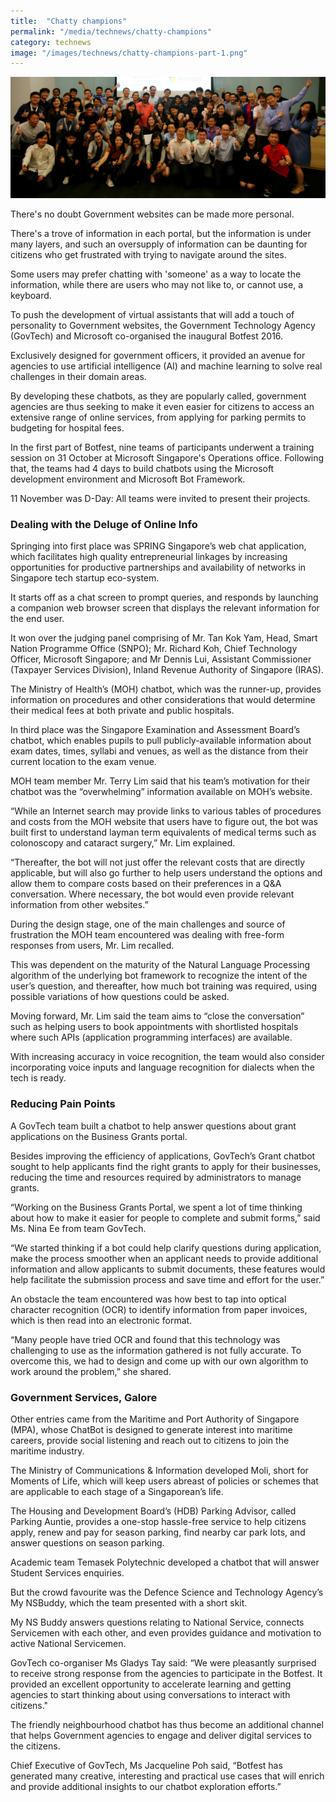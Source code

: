 ```yaml
---
title:  "Chatty champions"
permalink: "/media/technews/chatty-champions"
category: technews
image: "/images/technews/chatty-champions-part-1.png"
---
```


![Chatty champions](/images/technews/chatty-champions-part-1.png)

There's no doubt Government websites can be made more personal.

There's a trove of information in each portal, but the information is under many layers, and such an oversupply of information can be daunting for citizens who get frustrated with trying to navigate around the sites.

Some users may prefer chatting with 'someone' as a way to locate the information, while there are users who may not like to, or cannot use, a keyboard.

To push the development of virtual assistants that will add a touch of personality to Government websites, the Government Technology Agency (GovTech) and Microsoft co-organised the inaugural Botfest 2016.

Exclusively designed for government officers, it provided an avenue for agencies to use artificial intelligence (AI) and machine learning to solve real challenges in their domain areas.

By developing these chatbots, as they are popularly called, government agencies are thus seeking to make it even easier for citizens to access an extensive range of online services, from applying for parking permits to budgeting for hospital fees.

In the first part of Botfest, nine teams of participants underwent a training session on 31 October at Microsoft Singapore's Operations office. Following that, the teams had 4 days to build chatbots using the Microsoft development environment and Microsoft Bot Framework.

11 November was D-Day: All teams were invited to present their projects.

### **Dealing with the Deluge of Online Info**
Springing into first place was SPRING Singapore’s web chat application, which facilitates high quality entrepreneurial linkages by increasing opportunities for productive partnerships and availability of networks in Singapore tech startup eco-system.

It starts off as a chat screen to prompt queries, and responds by launching a companion web browser screen that displays the relevant information for the end user.

It won over the judging panel comprising of Mr. Tan Kok Yam, Head, Smart Nation Programme Office (SNPO); Mr. Richard Koh, Chief Technology Officer, Microsoft Singapore; and Mr Dennis Lui, Assistant Commissioner (Taxpayer Services Division), Inland Revenue Authority of Singapore (IRAS).

The Ministry of Health’s (MOH) chatbot, which was the runner-up, provides information on procedures and other considerations that would determine their medical fees at both private and public hospitals.

In third place was the Singapore Examination and Assessment Board’s chatbot, which enables pupils to pull publicly-available information about exam dates, times, syllabi and venues, as well as the distance from their current location to the exam venue.

MOH team member Mr. Terry Lim said that his team’s motivation for their chatbot was the “overwhelming” information available on MOH’s website.

“While an Internet search may provide links to various tables of procedures and costs from the MOH website that users have to figure out, the bot was built first to understand layman term equivalents of medical terms such as colonoscopy and cataract surgery,” Mr. Lim explained.

“Thereafter, the bot will not just offer the relevant costs that are directly applicable, but will also go further to help users understand the options and allow them to compare costs based on their preferences in a Q&A conversation. Where necessary, the bot would even provide relevant information from other websites.”

During the design stage, one of the main challenges and source of frustration the MOH team encountered was dealing with free-form responses from users, Mr. Lim recalled.

This was dependent on the maturity of the Natural Language Processing algorithm of the underlying bot framework to recognize the intent of the user’s question, and thereafter, how much bot training was required, using possible variations of how questions could be asked.

Moving forward, Mr. Lim said the team aims to “close the conversation” such as helping users to book appointments with shortlisted hospitals where such APIs (application programming interfaces) are available.

With increasing accuracy in voice recognition, the team would also consider incorporating voice inputs and language recognition for dialects when the tech is ready.

### **Reducing Pain Points**
A GovTech team built a chatbot to help answer questions about grant applications on the Business Grants portal.

Besides improving the efficiency of applications, GovTech’s Grant chatbot sought to help applicants find the right grants to apply for their businesses, reducing the time and resources required by administrators to manage grants.

“Working on the Business Grants Portal, we spent a lot of time thinking about how to make it easier for people to complete and submit forms,” said Ms. Nina Ee from team GovTech.

“We started thinking if a bot could help clarify questions during application, make the process smoother when an applicant needs to provide additional information and allow applicants to submit documents, these features would help facilitate the submission process and save time and effort for the user.”  

An obstacle the team encountered was how best to tap into optical character recognition (OCR) to identify information from paper invoices, which is then read into an electronic format.

“Many people have tried OCR and found that this technology was challenging to use as the information gathered is not fully accurate. To overcome this, we had to design and come up with our own algorithm to work around the problem,” she shared.

### **Government Services, Galore**
Other entries came from the Maritime and Port Authority of Singapore (MPA), whose ChatBot is designed to generate interest into maritime careers, provide social listening and reach out to citizens to join the maritime industry.

The Ministry of Communications & Information developed Moli, short for Moments of Life, which will keep users abreast of policies or schemes that are applicable to each stage of a Singaporean’s life.

The Housing and Development Board’s (HDB) Parking Advisor, called Parking Auntie, provides a one-stop hassle-free service to help citizens apply, renew and pay for season parking, find nearby car park lots, and answer questions on season parking.

Academic team Temasek Polytechnic developed a chatbot that will answer Student Services enquiries.

But the crowd favourite was the Defence Science and Technology Agency’s My NSBuddy, which the team presented with a short skit.

My NS Buddy answers questions relating to National Service, connects Servicemen with each other, and even provides guidance and motivation to active National Servicemen.

GovTech co-organiser Ms Gladys Tay said: “We were pleasantly surprised to receive strong response from the agencies to participate in the Botfest. It provided an excellent opportunity to accelerate learning and getting agencies to start thinking about using conversations to interact with citizens."

The friendly neighbourhood chatbot has thus become an additional channel that helps Government agencies to engage and deliver digital services to the citizens.

Chief Executive of GovTech, Ms Jacqueline Poh said, “Botfest has generated many creative, interesting and practical use cases that will enrich and provide additional insights to our chatbot exploration efforts.”


